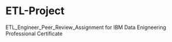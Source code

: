 # ETL-Project
ETL_Engineer_Peer_Review_Assignment
for IBM Data Enigneering Professional Certificate
